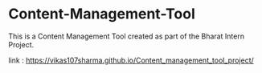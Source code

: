 
# Content-Management-Tool
This is a Content Management Tool created as part of the Bharat Intern Project.

link : https://vikas107sharma.github.io/Content_management_tool_project/
